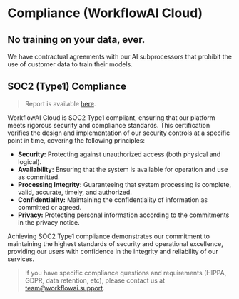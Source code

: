# Compliance (WorkflowAI Cloud)
## No training on your data, ever.
We have contractual agreements with our AI subprocessors that prohibit the use of customer data to train their models.

## SOC2 (Type1) Compliance

> Report is available [here](https://workflowai.blob.core.windows.net/workflowai-public/soc2.pdf).

WorkflowAI Cloud is SOC2 Type1 compliant, ensuring that our platform meets rigorous security and compliance standards. This certification verifies the design and implementation of our security controls at a specific point in time, covering the following principles:

- **Security:** Protecting against unauthorized access (both physical and logical).
- **Availability:** Ensuring that the system is available for operation and use as committed.
- **Processing Integrity:** Guaranteeing that system processing is complete, valid, accurate, timely, and authorized.
- **Confidentiality:** Maintaining the confidentiality of information as committed or agreed.
- **Privacy:** Protecting personal information according to the commitments in the privacy notice.

Achieving SOC2 Type1 compliance demonstrates our commitment to maintaining the highest standards of security and operational excellence, providing our users with confidence in the integrity and reliability of our services.

> If you have specific compliance questions and requirements (HIPPA, GDPR, data retention, etc), please contact us at [team@workflowai.support](mailto:team@workflowai.support).